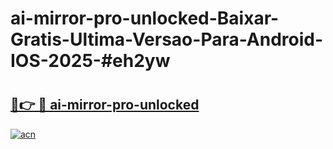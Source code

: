 # ai-mirror-pro-unlocked-Baixar-Gratis-Ultima-Versao-Para-Android-IOS-2025-#eh2yw

# <h2><a href="https://ainizakaria.my?title=ai-mirror-pro-unlocked&ref=24M">🔗👉 🔴 ai-mirror-pro-unlocked</a></h2>

[![acn](https://github.com/user-attachments/assets/0f9c940e-d8b0-45ae-aac7-cd30a18b3e1c)](https://ainizakaria.my?title=ai-mirror-pro-unlocked&ref=24M)

